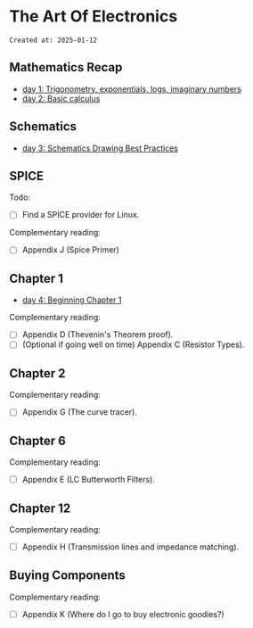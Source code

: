 # The Art Of Electronics

```
Created at: 2025-01-12
```

## Mathematics Recap

- [day 1: Trigonometry, exponentials, logs, imaginary numbers](books/the_art_of_electronics/day_1.md)
- [day 2: Basic calculus](books/the_art_of_electronics/day_2.md)

## Schematics

- [day 3: Schematics Drawing Best Practices](books/the_art_of_electronics/day_3.md)

## SPICE

Todo:
- [ ] Find a SPICE provider for Linux.


Complementary reading:
- [ ] Appendix J (Spice Primer)

## Chapter 1

- [day 4: Beginning Chapter 1](books/the_art_of_electronics/day_4.md)

Complementary reading:
- [ ] Appendix D (Thevenin's Theorem proof).
- [ ] (Optional if going well on time) Appendix C (Resistor Types).

## Chapter 2

Complementary reading:
- [ ] Appendix G (The curve tracer).

## Chapter 6

Complementary reading:
- [ ] Appendix E (LC Butterworth Filters).

## Chapter 12

Complementary reading:
- [ ] Appendix H (Transmission lines and impedance matching).

## Buying Components

Complementary reading:
- [ ] Appendix K (Where do I go to buy electronic goodies?)

